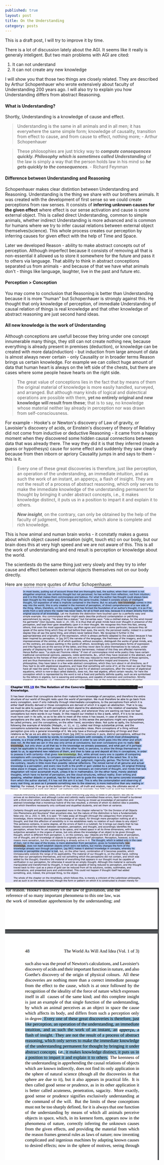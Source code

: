 ```yaml
---
published: true
layout: post
title: On the Understanding
category: posts
---
```


This is a draft post, I will try to improve it by time.

There is a lot of discussion lately about the AGI. It seems like it really is generaly inteligent. But two main problems with AGI are cited: 

1. It can not understand
2. It can not create any new knowledge

I will show you that those two things are closely related. They are described by Arthur Schopenhauer who wrote extensively about faculty of Understanding 200 years ago. I will also try to explain you how Understanding differs from abstract Reasoning.

#### What is Understanding?

Shortly, Understanding is a knowledge of cause and effect.

> Understanding is the same in all animals and in all men; it has everywhere the same simple form; knowledge of causality, transition from effect to cause, and from cause to effect, nothing more; - Arthur Schopenhauer

> These philosophies are just tricky way to ***compute consequences quickly. Philosophy which is sometimes called Understanding*** of the law is simply a way that the person holds law in his mind so ***he gets quickly to the consequences***. - Richard Feynman


#### Difference between Understanding and Reasoning

Schopenhauer makes clear distintion between Understanding and Reasoning. Understanding is the thing we share with our brothers animals. It was created  with the development of first sense so we could create perceptions from raw senses. It consists of **inferring unknown causes for the given effect** where effect is our sense activation and cause is some external object. This is called direct Understanding, common to simple animals, whether indirect Understanding is more advanced and is common for humans where we try to infer causal relations between external object themselves(science). This whole process creates our perception by inferring causes for given effect with the help of Time and Space.

Later we developed Reason - ability to make abstract concepts out of perception. Although imperfect because it consists of removing all that is non-essential it allowed us to store it somewhere for the future and pass it to others via language. That ability to think in abstract conceptions separated us from animals - and because of that we have what animals don't - things like language, laughter, live in the past and future etc.

#### Perception > Conception

You may come to conclusion that Reasoning is better than Understanding because it is more "human" but Schopenhauer is strongly against this. He thought that only knowledge of perception, of immediate Understanding of causal relation of things is real knowledge and that other knowledge of abstract reasoning are just second hand ideas. 


#### All new knowledge is the work of Understanding

Although conceptions are usefull becose they bring under one concept innumerable many things, they still can not create nothing new, because everything is already present in premises (deduction), or knowledge can be created with more data(induction) - but induction from large amount of data is almost always never certain - only Causality or in broader terms Reason brings us certain knowledge.
For example we can collect huge amount of data that human heart is always on the left side of the chests, but there are cases where some people heave hearts on the right side.
 
>The great value of conceptions lies in the fact that by means of them the
original material of knowledge is more easily handled, surveyed,  
and arranged. But although many kinds of logical and dialectical  
operations are possible with them, **yet no entirely original and new  
knowledge will result from these**; that is to say, no knowledge  
whose material neither lay already in perception nor was drawn  
from self-consciousness.  

For example - Hooke's or Newton's discovery of Law of gravity, or Lavoisier's discovery of acids, or Einstein's discovery of theory of Relativy did not come from inductive or deductive Reasoning - it came from a happy moment when they discovered some hidden causal connections between data that was already there. The way they did it is that they inferred (made a guess or hypothesys) cause for some effect and suddenly they saw clearly because from then inborn or apriory Causality jumps in and says to them - this is it.

> Every one of these great discoveries is therefore, just like perception, an operation of the understanding, an immediate intuition, and as such the work of an instant, an apperçu, a flash of insight. They are not the result of a process of abstract reasoning, which only serves to make the immediate knowledge of the understanding permanent for thought by bringing it under abstract concepts, i.e., it makes knowledge distinct, it puts us in a position to impart it and explain it to others.

> ***New insight***, on the contrary, can only be obtained by the help of the faculty of judgment, from perception, which alone is complete and rich knowledge.

This is how animal and numan brain works - it constatly makes a guess about which object caused sensation (sight, touch etc) on our body, but our brain does this at very high speed and we are not aware of this. This is all the work of understanding and end result is perception or knowledge about the world.

The scientiests do the same thing just very slowly and they try to infer cause and effect between external objects themselves not on our body directly.

Here are some more quotes of Arthur Schopenhauer.
![SOP](https://raw.githubusercontent.com/aleksandar-b/blog/gh-pages/_posts/Fnf_kHMXwBcKHi7.jpeg)

![SOP](https://raw.githubusercontent.com/aleksandar-b/blog/gh-pages/_posts/Fnf_o7xXwAkI1OC.jpeg)

![SOP](https://raw.githubusercontent.com/aleksandar-b/blog/gh-pages/_posts//Fnf_o7zXwAwr4XS.jpeg)

![SOP](https://raw.githubusercontent.com/aleksandar-b/blog/gh-pages/_posts/FsVOzO8WIAAs3lZ.png)
